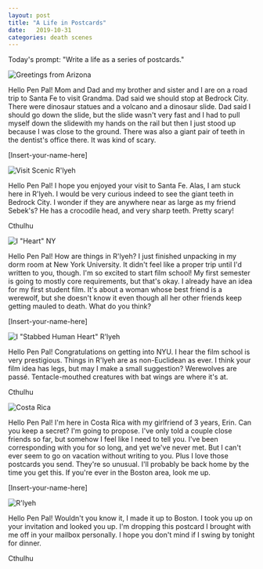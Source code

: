 ```yaml
---
layout: post
title: "A Life in Postcards"
date:   2019-10-31
categories: death scenes
---
```

Today's prompt: "Write a life as a series of postcards."

![Greetings from Arizona]({{site.baseurl}}/public/postcard1.png)

Hello Pen Pal! Mom and Dad and my brother and sister and I are on a road trip to Santa Fe to visit Grandma. Dad said we should stop at Bedrock City. There were dinosaur statues and a volcano and a dinosaur slide. Dad said I should go down the slide, but the slide wasn't very fast and I had to pull myself down the slidewith my hands on the rail but then I just stood up because I was close to the ground. There was also a giant pair of teeth in the dentist's office there. It was kind of scary.

[Insert-your-name-here] 

![Visit Scenic R'lyeh]({{site.baseurl}}/public/postcard2.png)

Hello Pen Pal! I hope you enjoyed your visit to Santa Fe. Alas, I am stuck here in R'lyeh. I would be very curious indeed to see the giant teeth in Bedrock City. I wonder if they are anywhere near as large as my friend Sebek's? He has a crocodile head, and very sharp teeth. Pretty scary!

Cthulhu

![I "Heart" NY]({{site.baseurl}}/public/postcard5.png)

Hello Pen Pal! How are things in R'lyeh? I just finished unpacking in my dorm room at New York University. It didn't feel like a proper trip until I'd written to you, though. I'm so excited to start film school! My first semester is going to mostly core requirements, but that's okay. I already have an idea for my first student film. It's about a woman whose best friend is a werewolf, but she doesn't know it even though all her other friends keep getting mauled to death. What do you think? 

[Insert-your-name-here] 

![I "Stabbed Human Heart" R'lyeh]({{site.baseurl}}/public/postcard6.png)

Hello Pen Pal! Congratulations on getting into NYU. I hear the film school is very prestigious. Things in R'lyeh are as non-Euclidean as ever. I think your film idea has legs, but may I make a small suggestion? Werewolves are passé. Tentacle-mouthed creatures with bat wings are where it's at.

Cthulhu

![Costa Rica]({{site.baseurl}}/public/postcard3.png)

Hello Pen Pal! I'm here in Costa Rica with my girlfriend of 3 years, Erin. Can you keep a secret? I'm going to propose. I've only told a couple close friends so far, but somehow I feel like I need to tell you. I've been corresponding with you for so long, and yet we've never met. But I can't ever seem to go on vacation without writing to you. Plus I love those postcards you send. They're so unusual. I'll probably be back home by the time you get this. If you're ever in the Boston area, look me up.

[Insert-your-name-here]

![R'lyeh]({{site.baseurl}}/public/postcard4.png)

Hello Pen Pal! Wouldn't you know it, I made it up to Boston. I took you up on your invitation and looked you up. I'm dropping this postcard I brought with me off in your mailbox personally. I hope you don't mind if I swing by tonight for dinner. 

Cthulhu
